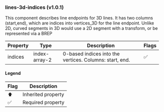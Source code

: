 ### lines-3d-indices (v1.0.1)
This component describes line endpoints for 3D lines. It has two columns (start,end), which are indices into vertices_3D for the line endpoint. Unlike 2D, curved segments in 3D would use a 2D segment with a transform, or be represented via a BREP

| Property | Type | Description | Flags |
|---|---|---|---|
| indices | index-array-2 | 0-based indices into the vertices. Columns: start, end. | ✅ |


#### Legend

| Flag | Description |
| --- | --- |
| ⬆️ | Inherited property |
| ✅ | Required property |

